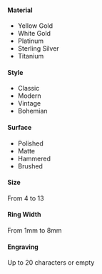 #### Material
- Yellow Gold
- White Gold
- Platinum
- Sterling Silver
- Titanium

#### Style
-	Classic
-	Modern
-	Vintage
-	Bohemian

#### Surface
-	Polished
-	Matte
-	Hammered
-	Brushed

#### Size
From 4 to 13

#### Ring Width
From 1mm to 8mm

#### Engraving
Up to 20 characters or empty

